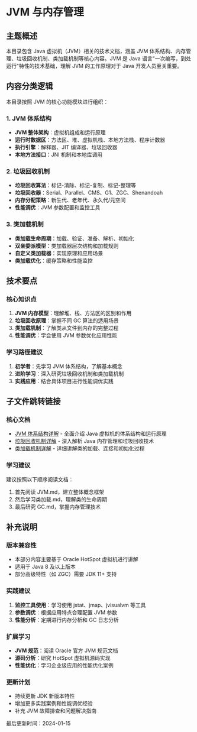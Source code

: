 # JVM 与内存管理

## 主题概述
本目录包含 Java 虚拟机（JVM）相关的技术文档，涵盖 JVM 体系结构、内存管理、垃圾回收机制、类加载机制等核心内容。JVM 是 Java 语言"一次编写，到处运行"特性的技术基础，理解 JVM 的工作原理对于 Java 开发人员至关重要。

## 内容分类逻辑
本目录按照 JVM 的核心功能模块进行组织：

### 1. JVM 体系结构
- **JVM 整体架构**：虚拟机组成和运行原理
- **运行时数据区**：方法区、堆、虚拟机栈、本地方法栈、程序计数器
- **执行引擎**：解释器、JIT 编译器、垃圾回收器
- **本地方法接口**：JNI 机制和本地库调用

### 2. 垃圾回收机制
- **垃圾回收算法**：标记-清除、标记-复制、标记-整理等
- **垃圾回收器**：Serial、Parallel、CMS、G1、ZGC、Shenandoah
- **内存分配策略**：新生代、老年代、永久代/元空间
- **性能调优**：JVM 参数配置和监控工具

### 3. 类加载机制
- **类加载生命周期**：加载、验证、准备、解析、初始化
- **双亲委派模型**：类加载器层次结构和加载规则
- **自定义类加载器**：实现原理和应用场景
- **类加载优化**：缓存策略和性能监控

## 技术要点

### 核心知识点
1. **JVM 内存模型**：理解堆、栈、方法区的区别和作用
2. **垃圾回收原理**：掌握不同 GC 算法的适用场景
3. **类加载机制**：了解类从文件到内存的完整过程
4. **性能调优**：学会使用 JVM 参数优化应用性能

### 学习路径建议
1. **初学者**：先学习 JVM 体系结构，了解基本概念
2. **进阶学习**：深入研究垃圾回收机制和类加载机制
3. **实践应用**：结合具体项目进行性能调优实践

## 子文件跳转链接

### 核心文档
- [JVM 体系结构详解](JVM.md) - 全面介绍 Java 虚拟机的体系结构和运行原理
- [垃圾回收机制详解](GC.md) - 深入解析 Java 内存管理和垃圾回收技术
- [类加载机制详解](类加载.md) - 详细讲解类的加载、连接和初始化过程

### 学习建议
建议按照以下顺序阅读文档：
1. 首先阅读 JVM.md，建立整体概念框架
2. 然后学习类加载.md，理解类的生命周期
3. 最后研究 GC.md，掌握内存管理技术

## 补充说明

### 版本兼容性
- 本部分内容主要基于 Oracle HotSpot 虚拟机进行讲解
- 适用于 Java 8 及以上版本
- 部分高级特性（如 ZGC）需要 JDK 11+ 支持

### 实践建议
1. **监控工具使用**：学习使用 jstat、jmap、jvisualvm 等工具
2. **参数调优**：根据应用特点合理配置 JVM 参数
3. **性能分析**：定期进行内存分析和 GC 日志分析

### 扩展学习
- **JVM 规范**：阅读 Oracle 官方 JVM 规范文档
- **源码分析**：研究 HotSpot 虚拟机源码实现
- **性能优化**：学习企业级应用的性能优化案例

### 更新计划
- 持续更新 JDK 新版本特性
- 增加更多实践案例和性能调优经验
- 补充 JVM 故障排查和问题解决指南

最后更新时间：2024-01-15